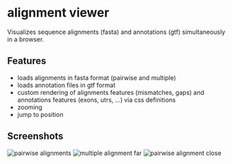 # alignment viewer
Visualizes sequence alignments (fasta) and annotations (gtf) simultaneously in a browser.

## Features
* loads alignments in fasta format (pairwise and multiple)
* loads annotation files in gtf format
* custom rendering of alignments features (mismatches, gaps) and annotations features (exons, utrs, ...) via css definitions
* zooming
* jump to position

## Screenshots

![pairwise alignments](https://github.com/flappix/alignment-viewer/blob/master/screenshot/screenshot1.jpg)
![multiple alignment far](https://github.com/flappix/alignment-viewer/blob/master/screenshot/screenshot2.jpg)
![pairwise alignment close](https://github.com/flappix/alignment-viewer/blob/master/screenshot/screenshot3.jpg)
